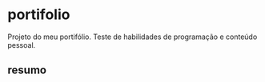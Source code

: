 # portifolio
Projeto do meu portifólio. Teste de habilidades de programação e conteúdo pessoal.

## resumo
